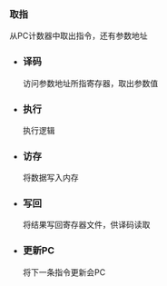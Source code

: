 ### 取指

从PC计数器中取出指令，还有参数地址
- ### 译码
  
  访问参数地址所指寄存器，取出参数值
- ### 执行
  
  执行逻辑
- ### 访存
  
  将数据写入内存
- ### 写回
  
  将结果写回寄存器文件，供译码读取
- ### 更新PC
  
  将下一条指令更新会PC